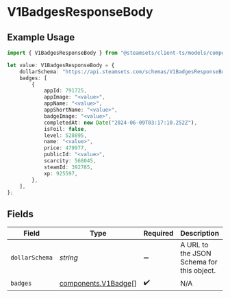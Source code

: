 # V1BadgesResponseBody

## Example Usage

```typescript
import { V1BadgesResponseBody } from "@steamsets/client-ts/models/components";

let value: V1BadgesResponseBody = {
    dollarSchema: "https://api.steamsets.com/schemas/V1BadgesResponseBody.json",
    badges: [
        {
            appId: 791725,
            appImage: "<value>",
            appName: "<value>",
            appShortName: "<value>",
            badgeImage: "<value>",
            completedAt: new Date("2024-06-09T03:17:10.252Z"),
            isFoil: false,
            level: 528895,
            name: "<value>",
            price: 479977,
            publicId: "<value>",
            scarcity: 568045,
            steamId: 392785,
            xp: 925597,
        },
    ],
};
```

## Fields

| Field                                                       | Type                                                        | Required                                                    | Description                                                 | Example                                                     |
| ----------------------------------------------------------- | ----------------------------------------------------------- | ----------------------------------------------------------- | ----------------------------------------------------------- | ----------------------------------------------------------- |
| `dollarSchema`                                              | *string*                                                    | :heavy_minus_sign:                                          | A URL to the JSON Schema for this object.                   | https://api.steamsets.com/schemas/V1BadgesResponseBody.json |
| `badges`                                                    | [components.V1Badge](../../models/components/v1badge.md)[]  | :heavy_check_mark:                                          | N/A                                                         |                                                             |